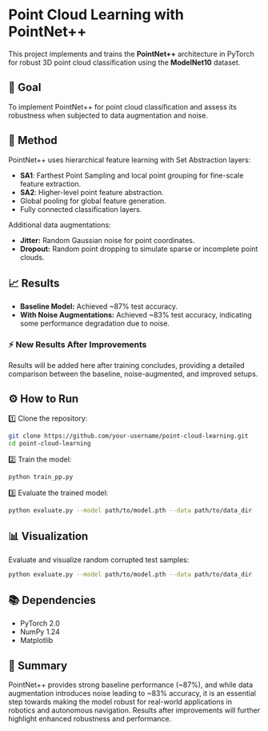 # Point Cloud Learning with PointNet++

This project implements and trains the **PointNet++** architecture in PyTorch for robust 3D point cloud classification using the **ModelNet10** dataset.

## 🚀 Goal

To implement PointNet++ for point cloud classification and assess its robustness when subjected to data augmentation and noise.

## 🧠 Method

PointNet++ uses hierarchical feature learning with Set Abstraction layers:

* **SA1**: Farthest Point Sampling and local point grouping for fine-scale feature extraction.
* **SA2**: Higher-level point feature abstraction.
* Global pooling for global feature generation.
* Fully connected classification layers.

Additional data augmentations:

* **Jitter:** Random Gaussian noise for point coordinates.
* **Dropout:** Random point dropping to simulate sparse or incomplete point clouds.

## 📈 Results

* **Baseline Model:** Achieved \~87% test accuracy.
* **With Noise Augmentations:** Achieved \~83% test accuracy, indicating some performance degradation due to noise.

### ⚡️ New Results After Improvements

Results will be added here after training concludes, providing a detailed comparison between the baseline, noise-augmented, and improved setups.

## ⚙️ How to Run

1️⃣ Clone the repository:

```bash
git clone https://github.com/your-username/point-cloud-learning.git
cd point-cloud-learning
```

2️⃣ Train the model:

```bash
python train_pp.py
```

3️⃣ Evaluate the trained model:

```bash
python evaluate.py --model path/to/model.pth --data path/to/data_dir
```

## 📊 Visualization

Evaluate and visualize random corrupted test samples:

```bash
python evaluate.py --model path/to/model.pth --data path/to/data_dir
```

## 📚 Dependencies

* PyTorch 2.0
* NumPy 1.24
* Matplotlib

## 🏁 Summary

PointNet++ provides strong baseline performance (\~87%), and while data augmentation introduces noise leading to \~83% accuracy, it is an essential step towards making the model robust for real-world applications in robotics and autonomous navigation. Results after improvements will further highlight enhanced robustness and performance.
